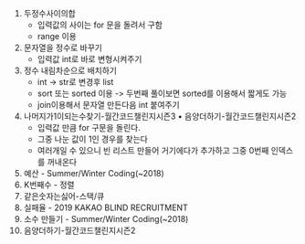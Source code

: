 1. 두정수사이의합 </br>
    * 입력값의 사이는 for 문을 돌려서 구함
    * range 이용
2. 문자열을 정수로 바꾸기</br>
    * 입력값 int로 바로 변형시켜주기
3. 정수 내림차순으로 배치하기</br>
    * int -> str로 변경후 list
    * sort 또는 sorted 이용
        -> 두번째 풀이보면 sorted를 이용해서 짧게도 가능
    * join이용해서 문자열 만든다음 int 붙여주기
4. 나머지가1이되는수찾기-월간코드챌린지시즌3 • 음양더하기-월간코드챌린지시즌2</br>
    * 입력값 만큼 for 구문을 돌린다.
    * 그중 나눈 값이 1인 경우를 찾는다
    * 여러개일 수 있으니 빈 리스트 만들어 거기에다가 추가하고 그중 0번째 인덱스를 꺼내온다
5. 예산 - Summer/Winter Coding(~2018)
6. K번째수 - 정렬
7. 같은숫자는싫어-스택/큐
8. 실패율 - 2019 KAKAO BLIND RECRUITMENT
9. 소수 만들기 - Summer/Winter Coding(~2018)
10. 음양더하기-월간코드챌린지시즌2
